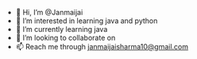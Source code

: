 - 👋 Hi, I’m @Janmaijai
- 👀 I’m interested in learning java and python
- 🌱 I’m currently learning java
- 💞️ I’m looking to collaborate on 
- 📫 Reach me through janmaijaisharma10@gmail.com

<!---
Janmaijai/Janmaijai is a ✨ special ✨ repository because its `README.md` (this file) appears on your GitHub profile.
You can click the Preview link to take a look at your changes.
--->
